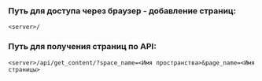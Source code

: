 ### Путь для доступа через браузер - добавление страниц:
```
<server>/
```
### Путь для получения страниц по API:
```
<server>/api/get_content/?space_name=<Имя пространства>&page_name=<Имя страницы>
```
